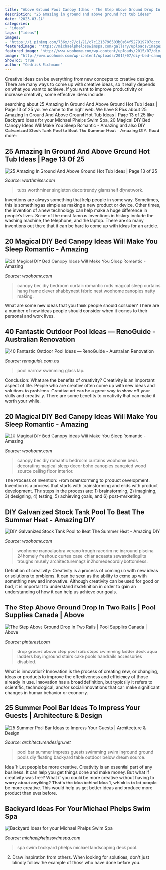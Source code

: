 ```yaml
---
title: "Above Ground Pool Canopy Ideas - The Step Above Ground Drop In Two Rails"
description: "25 amazing in ground and above ground hot tub ideas"
date: "2023-03-14"
categories:
- "ideas"
tags: ["ideas"]
images:
- "https://i.pinimg.com/736x/c7/c1/21/c7c1213796503b0e64f527919707cccc.jpg"
featuredImage: "https://michaelphelpsswimspa.com/gallery/uploads/images/flexslider/washington-state.jpg"
featured_image: "http://www.woohome.com/wp-content/uploads/2015/07/diy-bed-canopy-woohome-13.jpg"
image: "http://www.woohome.com/wp-content/uploads/2015/07/diy-bed-canopy-woohome-5.jpg"
ShowToc: true
author: "Cedrick Eichmann"
---
```



Creative ideas can be everything from new concepts to creative designs. There are many ways to come up with creative ideas, so it really depends on what you want to achieve. If you want to improve productivity or increase creativity, some effective ideas include:

	

		
searching about 25 Amazing In Ground And Above Ground Hot Tub Ideas | Page 13 of 25 you've came to the right web. We have 8 Pics about 25 Amazing In Ground And Above Ground Hot Tub Ideas | Page 13 of 25 like Backyard Ideas for your Michael Phelps Swim Spa, 20 Magical DIY Bed Canopy Ideas Will Make You Sleep Romantic - Amazing and also DIY Galvanized Stock Tank Pool to Beat The Summer Heat - Amazing DIY. Read more:
		
    
## 25 Amazing In Ground And Above Ground Hot Tub Ideas | Page 13 Of 25

<img loading=lazy src="https://worthminer.com/wp-content/uploads/2017/07/In-Ground-And-Above-Ground-Hot-Tub-Ideas-25-966x600.jpg" onerror="this.onerror=null;this.src='https://tse3.mm.bing.net/th?id=OIP.uk-0q6CsJpUG4zApOPtuPAHaEm&amp;pid=15.1';" alt="25 Amazing In Ground And Above Ground Hot Tub Ideas | Page 13 of 25">

_Source: worthminer.com_

>tubs worthminer singleton decortrendy glamshelf diynetwork. 

	

Inventions are always something that help people in some way. Sometimes, this is something as simple as making a new product or device. Other times, the invention of a new technology can help make a huge difference in people’s lives. Some of the most famous inventions in history include the washing machine, the telephone, and the laptop. There are so many inventions out there that it can be hard to come up with ideas for an article.

    
## 20 Magical DIY Bed Canopy Ideas Will Make You Sleep Romantic - Amazing

<img loading=lazy src="http://www.woohome.com/wp-content/uploads/2015/07/diy-bed-canopy-woohome-13.jpg" onerror="this.onerror=null;this.src='https://tse3.mm.bing.net/th?id=OIP.0zYA2rPhrQMR70Ooj5WczwHaJ4&amp;pid=15.1';" alt="20 Magical DIY Bed Canopy Ideas Will Make You Sleep Romantic - Amazing">

_Source: woohome.com_

>canopy bed diy bedroom curtain romantic rods magical sleep curtains hang frame clever shabbynest fabric nest woohome canopies natty making. 

	

What are some new ideas that you think people should consider?
There are a number of new ideas people should consider when it comes to their personal and work lives.

    
## 40 Fantastic Outdoor Pool Ideas — RenoGuide - Australian Renovation

<img loading=lazy src="https://static1.squarespace.com/static/55bebb51e4b036c52ebe8c45/t/561b5107e4b01fb24a294623/1444630795956/Narrow+Swimming+Pool" onerror="this.onerror=null;this.src='https://tse1.mm.bing.net/th?id=OIP.75efSQ4GqoaxmuJQKnWk5wHaLJ&amp;pid=15.1';" alt="40 Fantastic Outdoor Pool Ideas — RenoGuide - Australian Renovation">

_Source: renoguide.com.au_

>pool narrow swimming glass lap. 

	

Conclusion: What are the benefits of creativity?
Creativity is an important aspect of life. People who are creative often come up with new ideas and solutions to problems. Creative art can be a great way to show off your skills and creativity. There are some benefits to creativity that can make it worth your while.

    
## 20 Magical DIY Bed Canopy Ideas Will Make You Sleep Romantic - Amazing

<img loading=lazy src="http://www.woohome.com/wp-content/uploads/2015/07/diy-bed-canopy-woohome-5.jpg" onerror="this.onerror=null;this.src='https://tse1.mm.bing.net/th?id=OIP.rSlS-P24WMJJJnProar_iAHaLF&amp;pid=15.1';" alt="20 Magical DIY Bed Canopy Ideas Will Make You Sleep Romantic - Amazing">

_Source: woohome.com_

>canopy bed diy romantic bedroom curtains woohome beds decorating magical sleep decor boho canopies canopied wood source ceiling floor interior. 

	

The Process of Invention: From brainstorming to product development.
Invention is a process that starts with brainstorming and ends with product development. The steps in the process are: 1) brainstorming, 2) imagining, 3) designing, 4) testing, 5) achieving goals, and 6) post-marketing.

    
## DIY Galvanized Stock Tank Pool To Beat The Summer Heat - Amazing DIY

<img loading=lazy src="https://www.woohome.com/wp-content/uploads/2016/06/galvanized-stock-tank-pool-ideas-woohome-10.jpg" onerror="this.onerror=null;this.src='https://tse2.mm.bing.net/th?id=OIP.-Z3Fqoz01op8RRicAVlgSgHaQq&amp;pid=15.1';" alt="DIY Galvanized Stock Tank Pool to Beat The Summer Heat - Amazing DIY">

_Source: woohome.com_

>woohome manoalaobra verano trough racorim ne inground piscina 24homely freshouz curtea casei chiar aceasta sewandtellquilts troughs musely architecturemagz in2homedecordiy bottomless. 

	

Definition of creativity:
Creativity is a process of coming up with new ideas or solutions to problems. It can be seen as the ability to come up with something new and innovative. Although creativity can be used for good or bad, it is important to understand itsdefinition in order to gain an understanding of how it can help us achieve our goals.

    
## The Step Above Ground Drop In Two Rails | Pool Supplies Canada | Above

<img loading=lazy src="https://i.pinimg.com/736x/c7/c1/21/c7c1213796503b0e64f527919707cccc.jpg" onerror="this.onerror=null;this.src='https://tse3.mm.bing.net/th?id=OIP.lCF5fhu2boUJ2yAO0Q3f2wAAAA&amp;pid=15.1';" alt="The Step Above Ground Drop In Two Rails | Pool Supplies Canada | Above">

_Source: pinterest.com_

>drop ground above step pool rails steps swimming ladder deck aqua ladders bay inground stairs cake pools handrails accessories disabled. 

	

What is innovation?
Innovation is the process of creating new, or changing, ideas or products to improve the effectiveness and efficiency of those already in use. Innovation has a broad definition, but typically it refers to scientific, technological, and/or social innovations that can make significant changes in human behavior or economy.

    
## 25 Summer Pool Bar Ideas To Impress Your Guests | Architecture &amp; Design

<img loading=lazy src="http://cdn.architecturendesign.net/wp-content/uploads/2014/09/Summer-Pool-Bar-Ideas-18.jpg" onerror="this.onerror=null;this.src='https://tse2.mm.bing.net/th?id=OIP.KT0BSbNidDubKRx8CFwXNAHaF7&amp;pid=15.1';" alt="25 Summer Pool Bar Ideas to Impress Your Guests | Architecture &amp; Design">

_Source: architecturendesign.net_

>pool bar summer impress guests swimming swim inground ground pools diy floating backyard table outdoor below dream source. 

	

Idea 1: Let people be more creative.
Creativity is an essential part of any business. It can help you get things done and make money. But what if creativity was free? What if you could be more creative without having to worry about anything? That's the idea behind Idea 1, which is to let people be more creative. This would help us get better ideas and produce more product than ever before.

    
## Backyard Ideas For Your Michael Phelps Swim Spa

<img loading=lazy src="https://michaelphelpsswimspa.com/gallery/uploads/images/flexslider/washington-state.jpg" onerror="this.onerror=null;this.src='https://tse1.mm.bing.net/th?id=OIP.n74uyf4WcjAMespsJYJZZgHaFA&amp;pid=15.1';" alt="Backyard Ideas for your Michael Phelps Swim Spa">

_Source: michaelphelpsswimspa.com_

>spa swim backyard phelps michael landscaping deck pool. 

	

2. Draw inspiration from others. When looking for solutions, don't just blindly follow the example of those who have done before you. 


